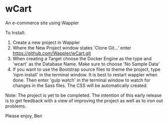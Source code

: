 # wCart
An e-commerce site using Wappler

To Install:
1. Create a new project in Wappler
2. Where the New Project window states 'Clone Git...' enter https://github.com/Wappler/wCart.git
3. When creating a Target choose the Docker Engine as the type and  'wcart' as the Database Name. Make sure to choose 'No Sample Data'
4. If you want to use the Bootstrap source files to theme the project, type 'npm install' in the terminal window. It is best to restart wappler when done. Then enter 'gulp watch' in the terminal window to watch for changes in the Sass files. The CSS will be automatically created.

Note:
The project is yet to be completed. The intention of this early release is to get feedback with a view of improving the project as well as to iron out problems.

Please enjoy,
Ben

